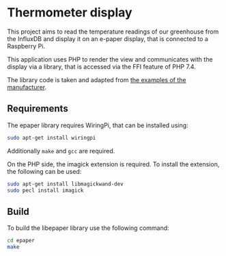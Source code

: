 # Thermometer display

This project aims to read the temperature readings of our greenhouse from the InfluxDB and display it on an e-paper display, that is connected to a Raspberry Pi.

This application uses PHP to render the view and communicates with the display via a library, that is accessed via the FFI feature of PHP 7.4.

The library code is taken and adapted from [the examples of the manufacturer](https://github.com/waveshare/e-Paper).

## Requirements

The epaper library requires WiringPi, that can be installed using:

```sh
sudo apt-get install wiringpi
```

Additionally `make` and `gcc` are required.

On the PHP side, the imagick extension is required.
To install the extension, the following can be used:

```sh
sudo apt-get install libmagickwand-dev
sudo pecl install imagick
```

## Build
To build the libepaper library use the following command:

```sh
cd epaper
make
```
